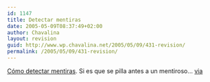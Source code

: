 ```yaml
---
id: 1147
title: Detectar mentiras
date: 2005-05-09T08:37:49+02:00
author: Chavalina
layout: revision
guid: http://www.wp.chavalina.net/2005/05/09/431-revision/
permalink: /2005/05/09/431-revision/
---
```

<a href="http://www.blifaloo.com/info/lies.php" target="_blank">Cómo detectar mentiras</a>. Si es que se pilla antes a un mentiroso… <a href="http://www.alt1040.com/" target="_blank">via</a>